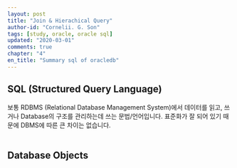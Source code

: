 ```yaml
---
layout: post
title: "Join & Hierachical Query"
author-id: "Cornelii. G. Son"
tags: [study, oracle, oracle sql]
updated: "2020-03-01"
comments: true
chapter: "4"
en_title: "Summary sql of oracledb"
---
```


## SQL (Structured Query Language)
보통 RDBMS (Relational Database Management System)에서 데이터를 읽고, 쓰거나 Database의 구조를 
관리하는데 쓰는 문법/언어입니다. 표준화가 잘 되어 있기 때문에 DBMS에 따른 큰 차이는 없습니다.
<br/>
<br/>

## Database Objects
<br/>
<br/>
<br/>

## 

